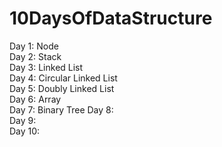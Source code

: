 # 10DaysOfDataStructure  
Day 1: Node  
Day 2: Stack  
Day 3: Linked List  
Day 4: Circular Linked List  
Day 5: Doubly Linked List  
Day 6: Array  
Day 7: Binary Tree
Day 8:  
Day 9:  
Day 10:  
